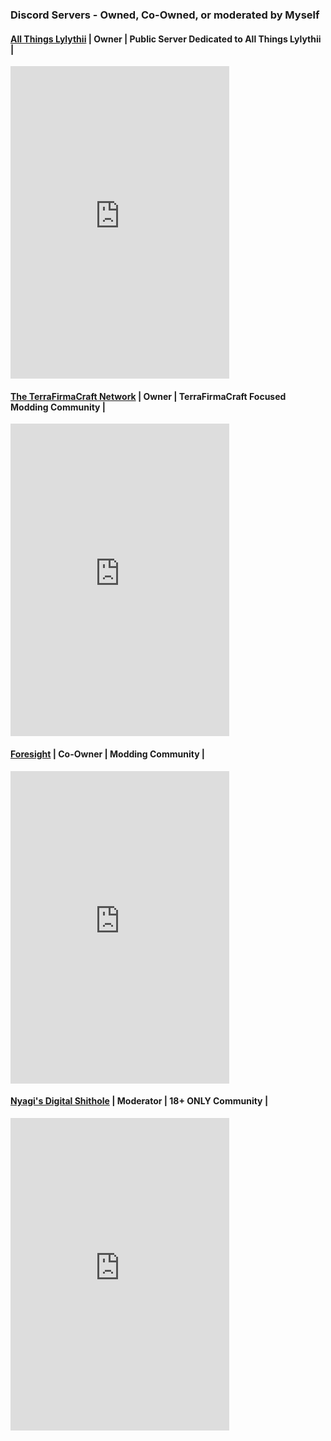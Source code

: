 
### Discord Servers - Owned, Co-Owned, or moderated by Myself

#### [All Things Lylythii](https://discord.gg/xsbNuYXBd5) | Owner | Public Server Dedicated to All Things Lylythii |
<iframe src="https://discord.com/widget?id=872021270135439381&theme=dark" width="350" height="500" allowtransparency="true" frameborder="0" sandbox="allow-popups allow-popups-to-escape-sandbox allow-same-origin allow-scripts"></iframe>

#### [The TerraFirmaCraft Network](https://discord.gg/mTnrBmGMg9) | Owner | TerraFirmaCraft Focused Modding Community |
<iframe src="https://discord.com/widget?id=478300826771652610&theme=dark" width="350" height="500" allowtransparency="true" frameborder="0" sandbox="allow-popups allow-popups-to-escape-sandbox allow-same-origin allow-scripts"></iframe>

#### [Foresight](https://discord.gg/8qUAFXk5A6) | Co-Owner | Modding Community |
<iframe src="https://discord.com/widget?id=827784247590387762&theme=dark" width="350" height="500" allowtransparency="true" frameborder="0" sandbox="allow-popups allow-popups-to-escape-sandbox allow-same-origin allow-scripts"></iframe>

#### [Nyagi's Digital Shithole](https://discord.gg/hEGKHAUKMY) | Moderator | **18+ ONLY Community** |
<iframe src="https://discord.com/widget?id=938689735700934657&theme=dark" width="350" height="500" allowtransparency="true" frameborder="0" sandbox="allow-popups allow-popups-to-escape-sandbox allow-same-origin allow-scripts"></iframe>
